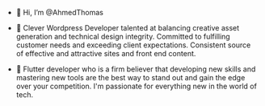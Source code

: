 - 👋 Hi, I’m @AhmedThomas

- 👀 Clever Wordpress Developer talented at
      balancing creative asset generation and
      technical design integrity. 
      Committed to fulfilling customer needs and exceeding client expectations. 
      Consistent source of effective and attractive sites and front end content.
      
- 🌱 Flutter developer who is a firm believer
      that developing new skills and mastering
      new tools are the best way to stand out
      and gain the edge over your competition.
      I'm passionate for everything new in the
      world of tech.



<!---
AhmedThomas/AhmedThomas is a ✨ special ✨ repository because its `README.md` (this file) appears on your GitHub profile.
You can click the Preview link to take a look at your changes.
--->
